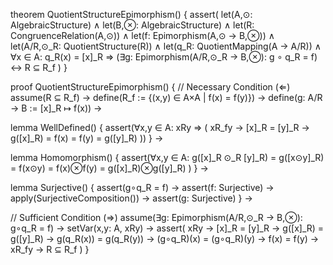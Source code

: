 theorem QuotientStructureEpimorphism() {
  assert(
    let(A,⊙: AlgebraicStructure) ∧
    let(B,⊗: AlgebraicStructure) ∧
    let(R: CongruenceRelation(A,⊙)) ∧
    let(f: Epimorphism(A,⊙ → B,⊗)) ∧
    let(A/R,⊙_R: QuotientStructure(R)) ∧
    let(q_R: QuotientMapping(A → A/R)) ∧
    ∀x ∈ A: q_R(x) = [x]_R ⇒
    (∃g: Epimorphism(A/R,⊙_R → B,⊗): g ∘ q_R = f) ↔ R ⊆ R_f
  )
}

proof QuotientStructureEpimorphism() {
  // Necessary Condition (⇐)
  assume(R ⊆ R_f) →
  define(R_f := {(x,y) ∈ A×A | f(x) = f(y)}) →
  define(g: A/R → B := [x]_R ↦ f(x)) →
  
  lemma WellDefined() {
    assert(∀x,y ∈ A: xRy ⇒ (
      xR_fy → 
      [x]_R = [y]_R →
      g([x]_R) = f(x) = f(y) = g([y]_R)
    ))
  } →

  lemma Homomorphism() {
    assert(∀x,y ∈ A: 
      g([x]_R ⊙_R [y]_R) = g([x⊙y]_R) = f(x⊙y) = f(x)⊗f(y) = g([x]_R)⊗g([y]_R)
    )
  } →

  lemma Surjective() {
    assert(g∘q_R = f) →
    assert(f: Surjective) →
    apply(SurjectiveComposition()) →
    assert(g: Surjective)
  } →

  // Sufficient Condition (⇒)
  assume(∃g: Epimorphism(A/R,⊙_R → B,⊗): g∘q_R = f) →
  setVar(x,y: A, xRy) →
  assert(
    xRy →
    [x]_R = [y]_R →
    g([x]_R) = g([y]_R) →
    g(q_R(x)) = g(q_R(y)) →
    (g∘q_R)(x) = (g∘q_R)(y) →
    f(x) = f(y) →
    xR_fy →
    R ⊆ R_f
  )
}